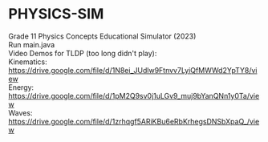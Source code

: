# PHYSICS-SIM
Grade 11 Physics Concepts Educational Simulator (2023) <br>
Run main.java<br>
Video Demos for TLDP (too long didn't play): <br>
Kinematics: https://drive.google.com/file/d/1N8ei_JUdlw9Ftnvv7LyiQfMWWd2YpTY8/view <br>
Energy: https://drive.google.com/file/d/1pM2Q9sv0j1uLGv9_muj9bYanQNn1y0Ta/view <br>
Waves: https://drive.google.com/file/d/1zrhqgf5ARiKBu6eRbKrhegsDNSbXpaQ_/view 
